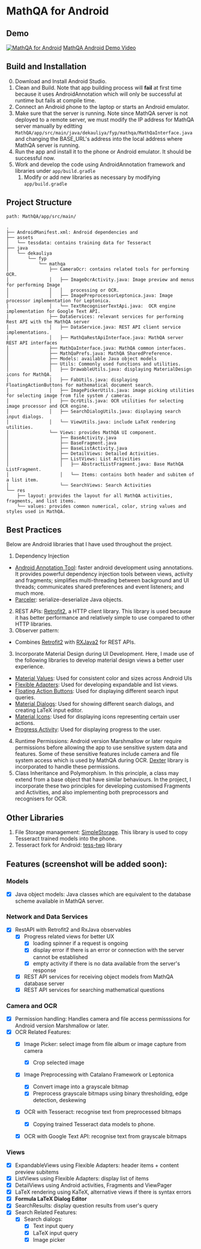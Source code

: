 # MathQA for Android

## Demo
[![MathQA for Android](http://i.imgur.com/TyZSJZe.gif)](https://www.youtube.com/watch?v=-ySJp6QnE3w)
[MathQA Android Demo Video](https://youtu.be/-ySJp6QnE3w)

## Build and Installation
0. Download and Install Android Studio.
1. Clean and Build. Note that app building process will **fail** at first time because it uses AndroidAnnotation which will only be successful at runtime but fails at compile time.
2. Connect an Android phone to the laptop or starts an Android emulator.
3. Make sure that the server is running. Note since MathQA server is not deployed to a remote server, we must modify the IP address for MathQA server manually by editting `MathQA/app/src/main/java/dekauliya/fyp/mathqa/MathQaInterface.java` and changing the BASE_URL's address into the local address where MathQA server is running.
4. Run the app and install it to the phone or Android emulator. It should be successful now.
5. Work and develop the code using AndroidAnnotation framework and libraries under `app/build.gradle`
    1. Modify or add new libraries as necessary by modifying `app/build.gradle`

## Project Structure
```
path: MathQA/app/src/main/

.
├── AndroidManifest.xml: Android dependencies and 
├── assets
│   └── tessdata: contains training data for Tesseract
├── java
│   └── dekauliya
│       └── fyp
│           └── mathqa
│               ├── CameraOcr: contains related tools for performing OCR.
│               │   ├── ImageOcrActivity.java: Image preview and menus for performing Image
│               │   │   processing or OCR.
│               │   ├── ImagePreprocessorLeptonica.java: Image processor implementation for Leptonica.
│               │   └── TextRecogniserTextApi.java:  OCR engine implementation for Google Text API.
│               ├── DataServices: relevant services for performing Rest API with the MathQA server
│               │   ├── DataService.java: REST API client service implementations.
│               │   ├── MathQaRestApiInterface.java: MathQA server REST API interfaces
│               ├── MathQaInterface.java: MathQA common interfaces.
│               ├── MathQaPrefs.java: MathQA SharedPreference.
│               ├── Models: available Java object models
│               ├── Utils: Commonly used functions and utilities.
│               │   ├── DrawableUtils.java: displaying MaterialDesign icons for MathQA.
│               │   ├── FabUtils.java: displaying FloatingActionButtons for mathematical document search.
│               │   ├── ImagePickerUtils.java: image picking utilities for selecting image from file system / cameras.
│               │   ├── OcrUtils.java: OCR utilities for selecting image processor and OCR engine.
│               │   ├── SearchDialogUtils.java: displaying search input dialogs.
│               │   └── ViewUtils.java: include LaTeX rendering utilities.
│               └── Views: provides MathQA UI component.
│                   ├── BaseActivity.java
│                   ├── BaseFragment.java
│                   ├── BaseListActivity.java
│                   ├── DetailViews: Detailed Activities.
│                   ├── ListViews: List Activities
│                   │   ├── AbstractListFragment.java: Base MathQA ListFragment.
│                   │   └── Items: contains both header and subitem of a list item.
│                   └── SearchViews: Search Activities
└── res
    ├── layout: provides the layout for all MathQA activities, fragments, and list items.
    └── values: provides common numerical, color, string values and styles used in MathQA.
```

## Best Practices
Below are Android libraries that I have used throughout the project.
1. Dependency Injection
  - [Android Annotation Tool](https://github.com/androidannotations): faster android development using annotations. It provides powerful dependency injection tools between views, activity and fragments; simplifies multi-threading between background and UI threads; communicates shared preferences and event listeners; and much more.
  - [Parceler](https://github.com/johncarl81/parceler): serialize-deserialize Java objects.
2. REST APIs: [Retrofit2](https://github.com/square/retrofit), a HTTP client library. This library is used because it has better performance and relatively simple to use compared to other HTTP libraries.
2. Observer pattern: 
  - Combines [Retrofit2](https://github.com/JakeWharton/retrofit2-rxjava2-adapter) with [RXJava2](https://github.com/ReactiveX/RxAndroid) for REST APIs.
3. Incorporate Material Design during UI Development. Here, I made use of the following libraries to develop material design views a better user experience.
  - [Material Values](https://github.com/AoDevBlue/MaterialValues): Used for consistent color and sizes across Android UIs
  - [Flexible Adapters](https://github.com/davideas/FlexibleAdapter/): Used for developing expandable and list views.
  - [Floating Action Buttons](https://github.com/Clans/FloatingActionButton): Used for displaying different search input queries.
  - [Material Dialogs](https://github.com/afollestad/material-dialogs): Used for showing different search dialogs, and creating LaTeX input editor.
  - [Material Icons](https://github.com/mikepenz/Android-Iconics): Used for displaying icons representing certain user actions.
  - [Progress Activity](https://github.com/vlonjatg/progress-activity): Used for displaying progress to the user.
4. Runtime Permissions: Android version Marshmallow or later require permissions before allowing the app to use sensitive system data and features. Some of these sensitive features include camera and file system access which is used by MathQA during OCR. [Dexter](https://github.com/Karumi/Dexter) library is incorporated to handle these permissions.
5. Class Inheritance and Polymorphism. In this principle, a class may extend from a base object that have similar behaviours. In the project, I incorporate these two principles for developing customised Fragments and Activities, and also implementing both preprocessors and recognisers for OCR.

## Other Libraries
1. File Storage management: [SimpleStorage](https://github.com/sromku/android-simple-storage). This library is used to copy Tesseract trained models into the phone.
2. Tesseract fork for Android: [tess-two](https://github.com/rmtheis/tess-two) library

## Features (screenshot will be added soon):
### Models
- [X] Java object models: Java classes which are equivalent to the database scheme available in MathQA server.

### Network and Data Services
- [X] RestAPI with Retrofit2 and RxJava observables
  - [X] Progress related views for better UX
    - [X] loading spinner if a request is ongoing
    - [X] display error if there is an error or connection with the server cannot be established
    - [X] empty activity if there is no data available from the server's response
  - [X] REST API services for receiving object models from MathQA database server
  - [X] REST API services for searching mathematical questions

### Camera and OCR
- [X] Permission handling: Handles camera and file access permisssions for Android version Marshmallow or later.
- [X] OCR Related Features:
  - [X] Image Picker: select image from file album or image capture from camera
    - [X] Crop selected image
  - [X] Image Preprocessing with Catalano Framework or Leptonica
    - [X] Convert image into a grayscale bitmap
    - [X] Preprocess grayscale bitmaps using binary thresholding, edge detection, deskewing
  - [X] OCR with Tesseract: recognise text from preprocessed bitmaps
    - [X] Copying trained Tesseract data models to phone.
  - [X] OCR with Google Text API: recognise text from grayscale bitmaps


### Views
- [X] ExpandableViews using Flexible Adapters: header items + content preview subitems
- [X] ListViews using Flexible Adapters: display list of items
- [X] DetailViews using Android activities, Fragments and ViewPager
- [X] LaTeX rendering using KaTeX, alternative views if there is syntax errors
- [X] **Formula LaTeX Dialog Editor**
- [X] SearchResults: display question results from user's query
- [X] Search Related Features:
  - [X] Search dialogs:
    - [X] Text input query
    - [X] LaTeX input query
    - [X] Image picker

